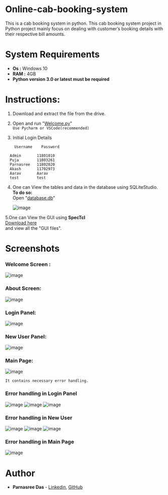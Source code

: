 # Online-cab-booking-system

This is a cab booking system in python. This cab booking system project in Python project mainly focus on dealing with customer’s booking details with their respective bill amounts.

# System Requirements
* <b>Os :</b> Windows 10
* <b>RAM :</b> 4GB
* <b>Python version 3.0 or latest must be required</b>

# Instructions:

1.	Download and extract the file from the drive.
2.	Open and run "[Welcome.py](/Welcome.py)" <br>
	```Use Pycharm or VSCode(recommended)```

3.	Initial Login Details
```
	Username    Password
  
  Admin	      11801010
  Puja	      11803261
  Parnasree	  11802020
  Akash	      11702973
  Aarav	      Aarav
  test	      test
 ```
 
 4.	One can View the tables  and data in the database using SQLiteStudio. <br>
	<b>To do so:</b><br>
		Open "[database.db](/database.db)"
    
    ![image](https://user-images.githubusercontent.com/56734293/129453105-c00d3ef1-d716-4beb-bb47-1c99bea92d03.png)
    
 5.One can View the GUI using <b>SpecTcl</b> <br>
	[Download here](https://sourceforge.net/projects/spectcl/)<br>
	and view all the  "GUI files".
  
 # Screenshots
### Welcome Screen :

![image](https://user-images.githubusercontent.com/56734293/129453172-a9d2573b-a470-4dbc-915f-278cf5d69e4b.png)

### About Screen:

![image](https://user-images.githubusercontent.com/56734293/129453202-314f01e3-bafd-4e97-bb35-1b9abe4f6f12.png)

### Login Panel:

![image](https://user-images.githubusercontent.com/56734293/129453245-1d9cdc43-75b5-4314-9e6f-26d1509ae72f.png)

### New User Panel:

![image](https://user-images.githubusercontent.com/56734293/129453292-8dd292dc-7817-480c-acb6-7f771699d4cb.png)

### Main Page:
![image](https://user-images.githubusercontent.com/56734293/129453394-388ea675-725b-4b8d-8006-84d50c41e679.png)

```It contains necessary error handling.```
### Error handling in Login Panel
![image](https://user-images.githubusercontent.com/56734293/129453475-acdf0015-7862-4bef-b90d-9ee2bdf9d8ed.png)
![image](https://user-images.githubusercontent.com/56734293/129453518-7a004443-4db0-4106-b681-65800696e519.png)
![image](https://user-images.githubusercontent.com/56734293/129453671-0f54be44-4cb3-4022-ac0a-f86e35c5355d.png)

### Error handling in New User
![image](https://user-images.githubusercontent.com/56734293/129454737-d362bafc-9982-40d4-b7d1-ba6a8b572814.png)
![image](https://user-images.githubusercontent.com/56734293/129454755-f1751674-c365-4dd4-8822-51f169a49a76.png)
![image](https://user-images.githubusercontent.com/56734293/129454788-d3d226ec-042f-47a6-a5cf-23143ae7b331.png)

### Error handling in Main Page
![image](https://user-images.githubusercontent.com/56734293/129454857-722edca9-6f81-4567-bce6-226055bfb016.png)

# Author

* **Parnasree Das** - [Linkedin](https://www.linkedin.com/in/parnasree-das-6b0231196/), [GitHub](https://github.com/Puja2481)  





    
